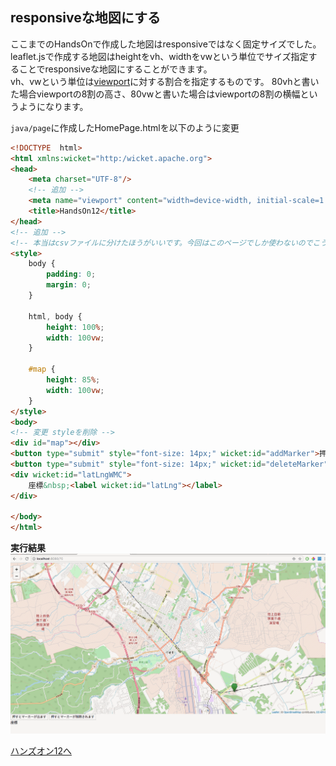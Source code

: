 ## responsiveな地図にする
ここまでのHandsOnで作成した地図はresponsiveではなく固定サイズでした。
leaflet.jsで作成する地図はheightをvh、widthをvwという単位でサイズ指定することでresponsiveな地図にすることができます。  
vh、vwという単位は[viewport](https://qiita.com/ryounagaoka/items/045b2808a5ed43f96607)に対する割合を指定するものです。
80vhと書いた場合viewportの8割の高さ、80vwと書いた場合はviewportの8割の横幅というようになります。

`java/page`に作成したHomePage.htmlを以下のように変更

```html
<!DOCTYPE  html>
<html xmlns:wicket="http:/wicket.apache.org">
<head>
    <meta charset="UTF-8"/>
    <!-- 追加 -->
    <meta name="viewport" content="width=device-width, initial-scale=1.0, maximum-scale=1.0, user-scalable=no"/>
    <title>HandsOn12</title>
</head>
<!-- 追加 -->
<!-- 本当はcsvファイルに分けたほうがいいです。今回はこのページでしか使わないのでこうしています -->
<style>
    body {
        padding: 0;
        margin: 0;
    }

    html, body {
        height: 100%;
        width: 100vw;
    }

    #map {
        height: 85%;
        width: 100vw;
    }
</style>
<body>
<!-- 変更 styleを削除 -->
<div id="map"></div>
<button type="submit" style="font-size: 14px;" wicket:id="addMarker">押すとマーカーが出ます</button>
<button type="submit" style="font-size: 14px;" wicket:id="deleteMarker">押すとマーカーが削除されます</button>
<div wicket:id="latLngWMC">
    座標&nbsp;<label wicket:id="latLng"></label>
</div>

</body>
</html>

```

**実行結果**
![地図](./HandsOn12.gif)

[ハンズオン12へ](./HandsOn13.md)